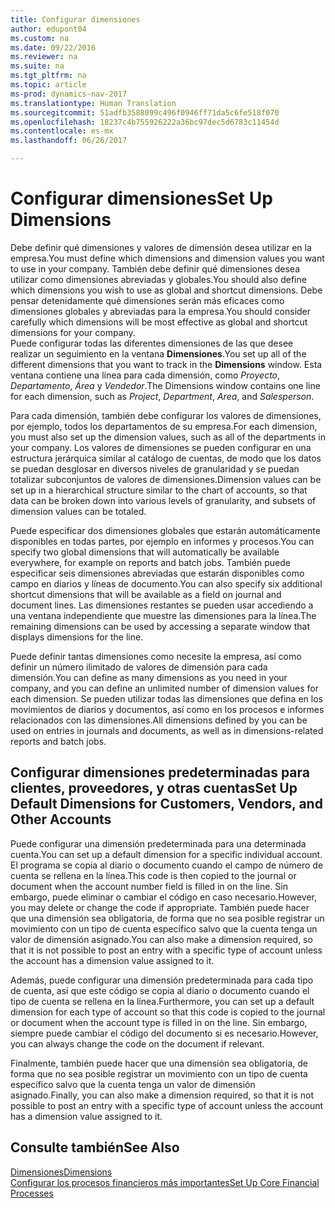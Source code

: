 ```yaml
---
title: Configurar dimensiones
author: edupont04
ms.custom: na
ms.date: 09/22/2016
ms.reviewer: na
ms.suite: na
ms.tgt_pltfrm: na
ms.topic: article
ms-prod: dynamics-nav-2017
ms.translationtype: Human Translation
ms.sourcegitcommit: 51adfb3588099c496f0946ff71da5c6fe518f070
ms.openlocfilehash: 18237c4b755926222a36bc97dec5d6783c11454d
ms.contentlocale: es-mx
ms.lasthandoff: 06/26/2017

---
```


# <a name="set-up-dimensions"></a><span data-ttu-id="47ea6-102">Configurar dimensiones</span><span class="sxs-lookup"><span data-stu-id="47ea6-102">Set Up Dimensions</span></span>
<span data-ttu-id="47ea6-103">Debe definir qué dimensiones y valores de dimensión desea utilizar en la empresa.</span><span class="sxs-lookup"><span data-stu-id="47ea6-103">You must define which dimensions and dimension values you want to use in your company.</span></span> <span data-ttu-id="47ea6-104">También debe definir qué dimensiones desea utilizar como dimensiones abreviadas y globales.</span><span class="sxs-lookup"><span data-stu-id="47ea6-104">You should also define which dimensions you wish to use as global and shortcut dimensions.</span></span> <span data-ttu-id="47ea6-105">Debe pensar detenidamente qué dimensiones serán más eficaces como dimensiones globales y abreviadas para la empresa.</span><span class="sxs-lookup"><span data-stu-id="47ea6-105">You should consider carefully which dimensions will be most effective as global and shortcut dimensions for your company.</span></span>  
<span data-ttu-id="47ea6-106">Puede configurar todas las diferentes dimensiones de las que desee realizar un seguimiento en la ventana **Dimensiones**.</span><span class="sxs-lookup"><span data-stu-id="47ea6-106">You set up all of the different dimensions that you want to track in the **Dimensions** window.</span></span> <span data-ttu-id="47ea6-107">Esta ventana contiene una línea para cada dimensión, como *Proyecto*, *Departamento*, *Área* y *Vendedor*.</span><span class="sxs-lookup"><span data-stu-id="47ea6-107">The Dimensions window contains one line for each dimension, such as *Project*, *Department*, *Area*, and *Salesperson*.</span></span>  

<span data-ttu-id="47ea6-108">Para cada dimensión, también debe configurar los valores de dimensiones, por ejemplo, todos los departamentos de su empresa.</span><span class="sxs-lookup"><span data-stu-id="47ea6-108">For each dimension, you must also set up the dimension values, such as all of the departments in your company.</span></span> <span data-ttu-id="47ea6-109">Los valores de dimensiones se pueden configurar en una estructura jerárquica similar al catálogo de cuentas, de modo que los datos se puedan desglosar en diversos niveles de granularidad y se puedan totalizar subconjuntos de valores de dimensiones.</span><span class="sxs-lookup"><span data-stu-id="47ea6-109">Dimension values can be set up in a hierarchical structure similar to the chart of accounts, so that data can be broken down into various levels of granularity, and subsets of dimension values can be totaled.</span></span>  

<span data-ttu-id="47ea6-110">Puede especificar dos dimensiones globales que estarán automáticamente disponibles en todas partes, por ejemplo en informes y procesos.</span><span class="sxs-lookup"><span data-stu-id="47ea6-110">You can specify two global dimensions that will automatically be available everywhere, for example on reports and batch jobs.</span></span> <span data-ttu-id="47ea6-111">También puede especificar seis dimensiones abreviadas que estarán disponibles como campo en diarios y líneas de documento.</span><span class="sxs-lookup"><span data-stu-id="47ea6-111">You can also specify six additional shortcut dimensions that will be available as a field on journal and document lines.</span></span> <span data-ttu-id="47ea6-112">Las dimensiones restantes se pueden usar accediendo a una ventana independiente que muestre las dimensiones para la línea.</span><span class="sxs-lookup"><span data-stu-id="47ea6-112">The remaining dimensions can be used by accessing a separate window that displays dimensions for the line.</span></span>  

<span data-ttu-id="47ea6-113">Puede definir tantas dimensiones como necesite la empresa, así como definir un número ilimitado de valores de dimensión para cada dimensión.</span><span class="sxs-lookup"><span data-stu-id="47ea6-113">You can define as many dimensions as you need in your company, and you can define an unlimited number of dimension values for each dimension.</span></span> <span data-ttu-id="47ea6-114">Se pueden utilizar todas las dimensiones que defina en los movimientos de diarios y documentos, así como en los procesos e informes relacionados con las dimensiones.</span><span class="sxs-lookup"><span data-stu-id="47ea6-114">All dimensions defined by you can be used on entries in journals and documents, as well as in dimensions-related reports and batch jobs.</span></span>  

## <a name="set-up-default-dimensions-for-customers-vendors-and-other-accounts"></a><span data-ttu-id="47ea6-115">Configurar dimensiones predeterminadas para clientes, proveedores, y otras cuentas</span><span class="sxs-lookup"><span data-stu-id="47ea6-115">Set Up Default Dimensions for Customers, Vendors, and Other Accounts</span></span>
<span data-ttu-id="47ea6-116">Puede configurar una dimensión predeterminada para una determinada cuenta.</span><span class="sxs-lookup"><span data-stu-id="47ea6-116">You can set up a default dimension for a specific individual account.</span></span> <span data-ttu-id="47ea6-117">El programa se copia al diario o documento cuando el campo de número de cuenta se rellena en la línea.</span><span class="sxs-lookup"><span data-stu-id="47ea6-117">This code is then copied to the journal or document when the account number field is filled in on the line.</span></span> <span data-ttu-id="47ea6-118">Sin embargo, puede eliminar o cambiar el código en caso necesario.</span><span class="sxs-lookup"><span data-stu-id="47ea6-118">However, you may delete or change the code if appropriate.</span></span> <span data-ttu-id="47ea6-119">También puede hacer que una dimensión sea obligatoria, de forma que no sea posible registrar un movimiento con un tipo de cuenta específico salvo que la cuenta tenga un valor de dimensión asignado.</span><span class="sxs-lookup"><span data-stu-id="47ea6-119">You can also make a dimension required, so that it is not possible to post an entry with a specific type of account unless the account has a dimension value assigned to it.</span></span>  

<span data-ttu-id="47ea6-120">Además, puede configurar una dimensión predeterminada para cada tipo de cuenta, así que este código se copia al diario o documento cuando el tipo de cuenta se rellena en la línea.</span><span class="sxs-lookup"><span data-stu-id="47ea6-120">Furthermore, you can set up a default dimension for each type of account so that this code is copied to the journal or document when the account type is filled in on the line.</span></span> <span data-ttu-id="47ea6-121">Sin embargo, siempre puede cambiar el código del documento si es necesario.</span><span class="sxs-lookup"><span data-stu-id="47ea6-121">However, you can always change the code on the document if relevant.</span></span>  

<span data-ttu-id="47ea6-122">Finalmente, también puede hacer que una dimensión sea obligatoria, de forma que no sea posible registrar un movimiento con un tipo de cuenta específico salvo que la cuenta tenga un valor de dimensión asignado.</span><span class="sxs-lookup"><span data-stu-id="47ea6-122">Finally, you can also make a dimension required, so that it is not possible to post an entry with a specific type of account unless the account has a dimension value assigned to it.</span></span>

## <a name="see-also"></a><span data-ttu-id="47ea6-123">Consulte también</span><span class="sxs-lookup"><span data-stu-id="47ea6-123">See Also</span></span>
[<span data-ttu-id="47ea6-124">Dimensiones</span><span class="sxs-lookup"><span data-stu-id="47ea6-124">Dimensions</span></span>](finance-setup-dimensions.md)  
[<span data-ttu-id="47ea6-125">Configurar los procesos financieros más importantes</span><span class="sxs-lookup"><span data-stu-id="47ea6-125">Set Up Core Financial Processes</span></span>](finance-setup-setup-finance-setup.md)

